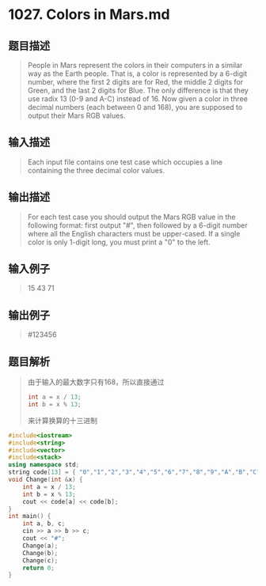 # 1027. Colors in Mars.md

## 题目描述

> People in Mars represent the colors in their computers in a similar way as the Earth people. That is, a color is represented by a 6-digit number, where the first 2 digits are for Red, the middle 2 digits for Green, and the last 2 digits for Blue. The only difference is that they use radix 13 (0-9 and A-C) instead of 16. Now given a color in three decimal numbers (each between 0 and 168), you are supposed to output their Mars RGB values.

## 输入描述

> Each input file contains one test case which occupies a line containing the three decimal color values.

## 输出描述

> For each test case you should output the Mars RGB value in the following format: first output "#", then followed by a 6-digit number where all the English characters must be upper-cased. If a single color is only 1-digit long, you must print a "0" to the left.

## 输入例子

> 15 43 71

## 输出例子

> #123456

## 题目解析

>由于输入的最大数字只有168，所以直接通过
>```C++
>int a = x / 13;
>int b = x % 13;
>```
>来计算换算的十三进制

```C++
#include<iostream>
#include<string>
#include<vector>
#include<stack>
using namespace std;
string code[13] = { "0","1","2","3","4","5","6","7","8","9","A","B","C" };
void Change(int &x) {
	int a = x / 13;
	int b = x % 13;
	cout << code[a] << code[b];
}
int main() {
	int a, b, c;
	cin >> a >> b >> c;
	cout << "#";
	Change(a);
	Change(b);
	Change(c);
	return 0;
}
```
